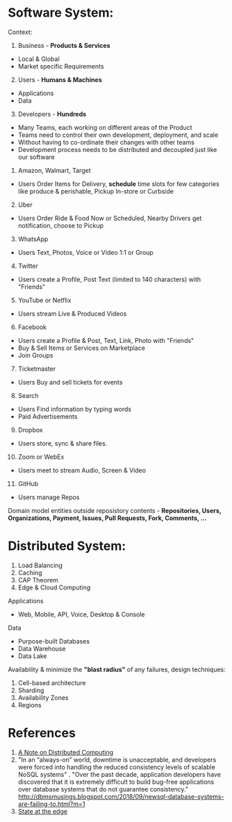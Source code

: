 # Software System:

Context:
1. Business - **Products & Services**
* Local & Global
* Market specific Requirements 
2. Users - **Humans & Machines** 
* Applications
* Data
3. Developers - **Hundreds**
* Many Teams, each working on different areas of the Product
* Teams need to control their own development, deployment, and scale
* Without having to co-ordinate their changes with other teams
* Development process needs to be distributed and decoupled just like our software

1. Amazon, Walmart, Target
* Users Order Items for Delivery, **schedule** time slots for few categories like produce & perishable, Pickup In-store or Curbside
2. Uber
* Users Order Ride & Food Now or Scheduled, Nearby Drivers get notification, choose to Pickup 
3. WhatsApp
* Users Text, Photos, Voice or Video 1:1 or Group
4. Twitter
* Users create a Profile, Post Text (limited to 140 characters) with "Friends"
5. YouTube or Netflix
* Users stream Live & Produced Videos
6. Facebook
* Users create a Profile & Post, Text, Link, Photo with "Friends"
* Buy & Sell Items or Services on Marketplace
* Join Groups
7. Ticketmaster
* Users Buy and sell tickets for events
8. Search
* Users Find information by typing words
* Paid Advertisements
9. Dropbox
* Users store, sync & share files. 
10. Zoom or WebEx
* Users meet to stream Audio, Screen & Video
11. GitHub
* Users manage Repos

Domain model entities outside reposistory contents - **Repositories, Users, Organizations, Payment, Issues, Pull Requests, Fork, Comments, ...**

# Distributed System:

1. Load Balancing
2. Caching
3. CAP Theorem
4. Edge & Cloud Computing

Applications
* Web, Mobile, API, Voice, Desktop & Console 

Data
* Purpose-built Databases
* Data Warehouse
* Data Lake

Availability & minimize the **"blast radius"** of any failures, design techniques:
1. Cell-based architecture
2. Sharding
3. Availability Zones
4. Regions

# References

1. [A Note on Distributed Computing](https://github.com/papers-we-love/papers-we-love/blob/master/distributed_systems/a-note-on-distributed-computing.pdf)
2. "In an “always-on” world, downtime is unacceptable, and developers were forced into handling the reduced consistency levels of scalable NoSQL systems" . "Over the past decade, application developers have discovered that it is extremely difficult to build bug-free applications over database systems that do not guarantee consistency." http://dbmsmusings.blogspot.com/2018/09/newsql-database-systems-are-failing-to.html?m=1
3. [State at the edge](https://www.fastly.com/blog/state-at-the-edge)

